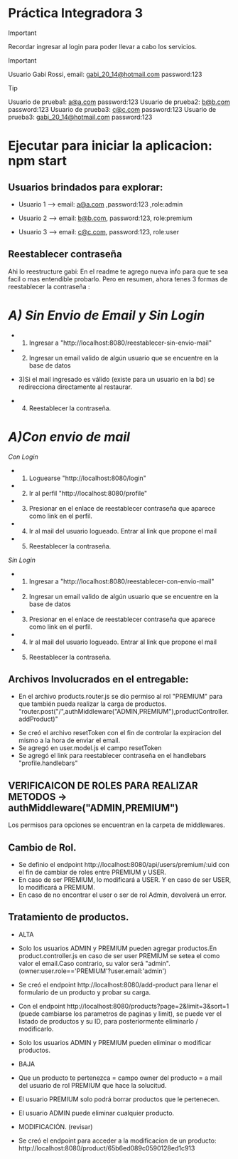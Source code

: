 # **Práctica Integradora 3**
> [!IMPORTANT]
> Recordar ingresar al login para poder llevar a cabo los servicios.

>[!IMPORTANT]
>Usuario Gabi Rossi, email: gabi_20_14@hotmail.com   password:123

>[!TIP]
>Usuario de prueba1: a@a.com password:123
>Usuario de prueba2: b@b.com password:123
>Usuario de prueba3: c@c.com password:123
>Usuario de prueba3: gabi_20_14@hotmail.com password:123
# Ejecutar para iniciar la aplicacion: npm start

## Usuarios brindados para explorar:
* Usuario 1 --> email: a@a.com ,password:123 ,role:admin

* Usuario 2 --> email: b@b.com, password:123, role:premium

* Usuario 3 --> email: c@c.com, password:123, role:user



## Reestablecer contraseña
Ahi lo reestructure gabi: En el readme te agrego nueva info para que te sea facil o mas entendible probarlo. Pero en resumen, ahora tenes 3 formas de reestablecer la contraseña :



# *A) Sin Envio de Email y Sin Login*

* 1) Ingresar a "http://localhost:8080/reestablecer-sin-envio-mail"

* 2) Ingresar un email valido de algún usuario que se encuentre en la base de datos

* 3)Si el mail ingresado es válido (existe para un usuario en la bd) se redirecciona directamente al restaurar.

* 4) Reestablecer la contraseña.

# *A)Con envio de mail*

*Con Login*
 
- 1) Loguearse "http://localhost:8080/login"

- 2) Ir al perfil "http://localhost:8080/profile"

- 3) Presionar en el enlace  de reestablecer contraseña que aparece como link en el perfil.

- 4) Ir al mail del usuario logueado. Entrar al link que propone el mail

- 5) Reestablecer la contraseña.


*Sin Login*

- 1) Ingresar a "http://localhost:8080/reestablecer-con-envio-mail"

- 2) Ingresar un email valido de algún usuario que se encuentre en la base de datos

- 3) Presionar en el enlace de reestablecer contraseña que aparece como link en el perfil.

- 4) Ir al mail del usuario logueado. Entrar al link que propone el mail

- 5) Reestablecer la contraseña.


## Archivos Involucrados en el entregable:

- En el archivo products.router.js se dio permiso al rol "PREMIUM" para que también pueda realizar la carga de productos.
"router.post("/",authMiddleware("ADMIN,PREMIUM"),productController.addProduct)"

* Se creó el archivo resetToken con el fin de controlar la expiracion del mismo a la hora de enviar el email.
* Se agregó en user.model.js el campo resetToken
* Se agregó el link para reestablecer contraseña en el handlebars "profile.handlebars"

## VERIFICAICON DE ROLES PARA REALIZAR METODOS -> authMiddleware("ADMIN,PREMIUM")
 Los permisos para opciones se encuentran en la carpeta de middlewares.


## Cambio de Rol.
* Se definio el endpoint http://localhost:8080/api/users/premium/:uid con el fin de cambiar de roles entre PREMIUM y USER.
* En caso de ser PREMIUM, lo modificará a USER. Y en caso de ser USER, lo modificará a PREMIUM.
* En caso de no encontrar el user o ser de rol Admin, devolverá un error.



## Tratamiento de productos.

* ALTA
* Solo los usuarios ADMIN y PREMIUM pueden agregar productos.En product.controller.js en caso de ser user PREMIUM se setea el como valor el email.Caso contrario, su valor será "admin". (owner:user.role=='PREMIUM'?user.email:'admin')
* Se creó el endpoint http://localhost:8080/add-product para llenar el formulario de un producto y probar su carga.

* Con el endpoint http://localhost:8080/products?page=2&limit=3&sort=1 (puede cambiarse los parametros de paginas y limit), se puede ver el listado de productos y su ID, para posteriormente eliminarlo / modificarlo. 

* Solo los usuarios ADMIN y PREMIUM pueden eliminar o modificar productos.

* BAJA
* Que un producto te pertenezca = campo owner del producto = a mail del usuario de rol PREMIUM que hace la solucitud.
* El usuario PREMIUM solo podrá borrar productos que le pertenecen.
* El usuario ADMIN puede eliminar cualquier producto.

* MODIFICACIÓN. (revisar)
* Se creó el endpoint para acceder a la modificacion de un producto: http://localhost:8080/product/65b6ed089c0590128ed1c913

